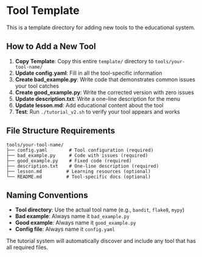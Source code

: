 # Tool Template

This is a template directory for adding new tools to the educational system.

## How to Add a New Tool

1. **Copy Template**: Copy this entire `template/` directory to `tools/your-tool-name/`
2. **Update config.yaml**: Fill in all the tool-specific information
3. **Create bad_example.py**: Write code that demonstrates common issues your tool catches
4. **Create good_example.py**: Write the corrected version with zero issues
5. **Update description.txt**: Write a one-line description for the menu
6. **Update lesson.md**: Add educational content about the tool
7. **Test**: Run `./tutorial_v2.sh` to verify your tool appears and works

## File Structure Requirements

```
tools/your-tool-name/
├── config.yaml        # Tool configuration (required)
├── bad_example.py     # Code with issues (required)
├── good_example.py    # Fixed code (required)  
├── description.txt    # One-line description (required)
├── lesson.md         # Learning resources (optional)
└── README.md         # Tool-specific docs (optional)
```

## Naming Conventions

- **Tool directory**: Use the actual tool name (e.g., `bandit`, `flake8`, `mypy`)
- **Bad example**: Always name it `bad_example.py` 
- **Good example**: Always name it `good_example.py`
- **Config file**: Always name it `config.yaml`

The tutorial system will automatically discover and include any tool that has all required files.